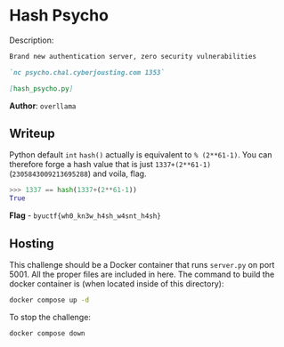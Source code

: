 # Hash Psycho
Description:
```markdown
Brand new authentication server, zero security vulnerabilities

`nc psycho.chal.cyberjousting.com 1353`

[hash_psycho.py]
```

**Author**: `overllama`

## Writeup
Python default `int` `hash()` actually is equivalent to `% (2**61-1)`. You can therefore forge a hash value that is just `1337+(2**61-1)` (`2305843009213695288`) and voila, flag.
```python
>>> 1337 == hash(1337+(2**61-1))
True
```

**Flag** - `byuctf{wh0_kn3w_h4sh_w4snt_h4sh}`

## Hosting
This challenge should be a Docker container that runs `server.py` on port 5001. All the proper files are included in here. The command to build the docker container is (when located inside of this directory):

```bash
docker compose up -d
```

To stop the challenge:
```bash
docker compose down
```
